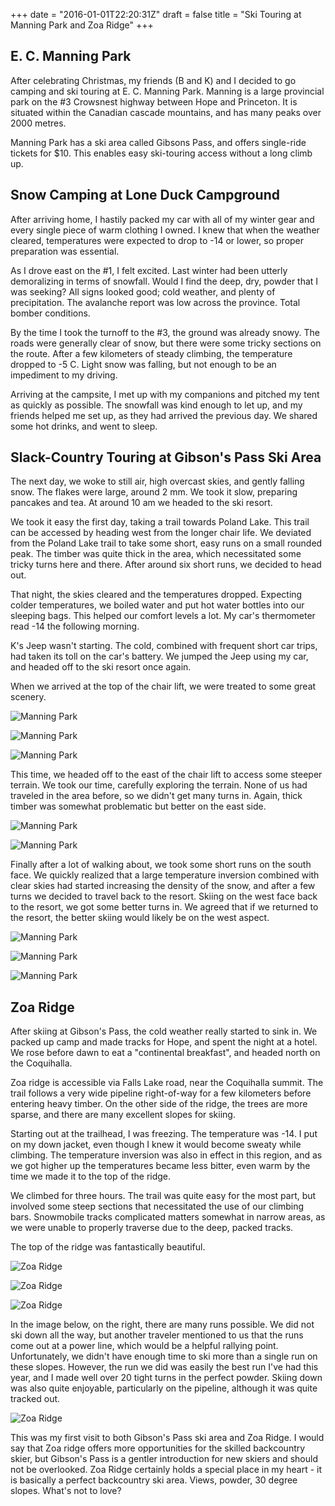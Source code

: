 +++
date = "2016-01-01T22:20:31Z"
draft = false
title = "Ski Touring at Manning Park and Zoa Ridge"
+++

E. C. Manning Park
------------------

After celebrating Christmas, my friends (B and K) and I decided to go camping and ski touring
at E. C. Manning Park. Manning is a large provincial park on the #3 Crowsnest highway
between Hope and Princeton. It is situated within the Canadian cascade mountains, and
has many peaks over 2000 metres.

Manning Park has a ski area called Gibsons Pass, and offers single-ride tickets for $10.
This enables easy ski-touring access without a long climb up.

Snow Camping at Lone Duck Campground
------------------------------------

After arriving home, I hastily packed my car with all of my winter gear and every
single piece of warm clothing I owned. I knew that when the weather cleared,
temperatures were expected to drop to -14 or lower, so proper preparation was essential.

As I drove east on the #1, I felt excited. Last winter had been utterly demoralizing in terms
of snowfall. Would I find the deep, dry, powder that I was seeking? All signs looked good;
cold weather, and plenty of precipitation. The avalanche report was low across the province.
Total bomber conditions.

By the time I took the turnoff to the #3, the ground was already snowy. The roads were generally
clear of snow, but there were some tricky sections on the route. After a few kilometers of
steady climbing, the temperature dropped to -5 C. Light snow was falling, but not enough to
be an impediment to my driving.

Arriving at the campsite, I met up with my companions and pitched my tent as quickly as
possible. The snowfall was kind enough to let up, and my friends helped me set up, as
they had arrived the previous day. We shared some hot drinks, and went to sleep.

Slack-Country Touring at Gibson's Pass Ski Area
-----------------------------------------------

The next day, we woke to still air, high overcast skies, and gently falling snow. The flakes were large, around 2 mm.
We took it slow, preparing pancakes and tea. At around 10 am we headed to the ski resort.

We took it easy the first day, taking a trail towards Poland Lake. This trail can be accessed by
heading west from the longer chair life. We deviated from the Poland Lake trail
to take some short, easy runs on a small rounded peak. The timber was quite thick in the area,
which necessitated some tricky turns here and there. After around six short runs, we decided to
head out.

That night, the skies cleared and the temperatures dropped. Expecting colder temperatures, we
boiled water and put hot water bottles into our sleeping bags. This helped our comfort levels a
lot. My car's thermometer read -14 the following morning.

K's Jeep wasn't starting. The cold, combined with frequent short car trips, had taken its toll on
the car's battery. We jumped the Jeep using my car, and headed off to the ski resort once again.

When we arrived at the top of the chair lift, we were treated to some great scenery.

![Manning Park](https://chlebek.ca/manning_1.jpg)

![Manning Park](https://chlebek.ca/manning_2.jpg)

![Manning Park](https://chlebek.ca/manning_3.jpg)

This time, we headed off to the east of the chair lift to access some steeper terrain. We took our
time, carefully exploring the terrain. None of us had traveled in the area before, so we didn't
get many turns in. Again, thick timber was somewhat problematic but better on the east side.

![Manning Park](https://chlebek.ca/manning_4.jpg)

![Manning Park](https://chlebek.ca/manning_5.jpg)

Finally after a lot of walking about, we took some short runs on the south face. We quickly realized
that a large temperature inversion combined with clear skies had started increasing the density of
the snow, and after a few turns we decided to travel back to the resort. Skiing on the west face
back to the resort, we got some better turns in. We agreed that if we returned to the resort, the better
skiing would likely be on the west aspect.

![Manning Park](https://chlebek.ca/manning_6.jpg)

![Manning Park](https://chlebek.ca/manning_7.jpg)

![Manning Park](https://chlebek.ca/manning_8.jpg)


Zoa Ridge
---------

After skiing at Gibson's Pass, the cold weather really started to sink in. We packed up camp and made tracks for
Hope, and spent the night at a hotel. We rose before dawn to eat a "continental breakfast", and headed north on
the Coquihalla.

Zoa ridge is accessible via Falls Lake road, near the Coquihalla summit. The trail follows a very wide pipeline
right-of-way for a few kilometers before entering heavy timber. On the other side of the ridge, the trees
are more sparse, and there are many excellent slopes for skiing.

Starting out at the trailhead, I was freezing. The temperature was -14. I put on my down jacket, even
though I knew it would become sweaty while climbing. The temperature inversion was also in effect in this
region, and as we got higher up the temperatures became less bitter, even warm by the time we made it
to the top of the ridge.

We climbed for three hours. The trail was quite easy for the most part, but involved some steep sections
that necessitated the use of our climbing bars. Snowmobile tracks complicated matters somewhat in narrow areas,
as we were unable to properly traverse due to the deep, packed tracks.

The top of the ridge was fantastically beautiful.

![Zoa Ridge](https://chlebek.ca/zoa_1.jpg)

![Zoa Ridge](https://chlebek.ca/zoa_3.jpg)

![Zoa Ridge](https://chlebek.ca/zoa_5.jpg)

In the image below, on the right, there are many runs possible. We did not ski down all the way, but another traveler mentioned to us
that the runs come out at a power line, which would be a helpful rallying point. Unfortunately, we didn't have enough
time to ski more than a single run on these slopes. However, the run we did was easily the best run I've had this year, and I made
well over 20 tight turns in the perfect powder. Skiing down was also quite enjoyable, particularly on the pipeline, although it was
quite tracked out.

![Zoa Ridge](https://chlebek.ca/zoa_2.jpg)

This was my first visit to both Gibson's Pass ski area and Zoa Ridge. I would say that Zoa ridge offers more opportunities
for the skilled backcountry skier, but Gibson's Pass is a gentler introduction for new skiers and should not be overlooked.
Zoa Ridge certainly holds a special place in my heart - it is basically a perfect backcountry ski area. Views, powder, 30 degree
slopes. What's not to love?
